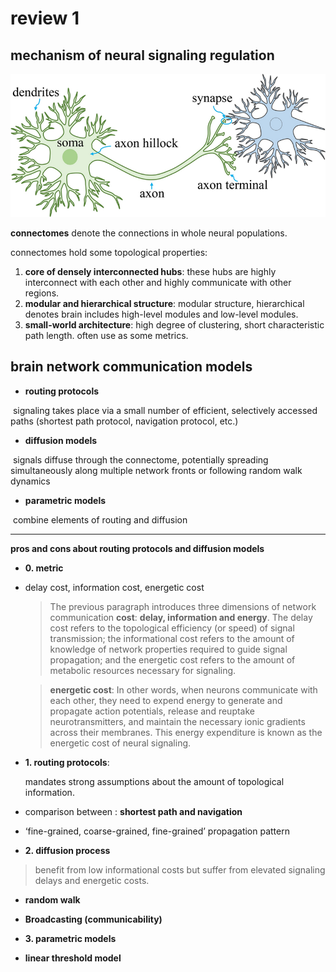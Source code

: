 # review 1

## mechanism of neural signaling regulation

![Diagram of neuron and synapse. Information transfer occurs ...](assets/Diagram-of-neuron-and-synapse-Information-transfer-occurs-at-the-synapse-a-junction.png)

**connectomes** denote the connections in whole neural populations.

connectomes hold some topological properties:

1. **core of densely interconnected hubs**: these hubs are highly interconnect with each other and highly communicate with other regions.
2. **modular and hierarchical structure**: modular structure, hierarchical denotes brain includes high-level modules and low-level modules.
3. **small-world architecture**: high degree of clustering, short characteristic path length. often use as some metrics.

## brain network communication models

* **routing protocols**

​	signaling takes place via a small number of efficient, selectively accessed paths (shortest path protocol, navigation protocol, etc.)

* **diffusion models**

​	signals diffuse through the connectome, potentially spreading simultaneously along multiple network fronts or following random walk dynamics

* **parametric models**

​	combine elements of routing and diffusion

-------------------------------------------

**pros and cons about routing protocols and diffusion models**

* **0. metric**

* delay cost, information cost, energetic cost

  > The previous paragraph introduces three dimensions of network
  > communication **cost**: **delay, information and energy**. The delay cost
  > refers to the topological efficiency (or speed) of signal transmission;
  > the informational cost refers to the amount of knowledge of network
  > properties required to guide signal propagation; and the energetic cost
  > refers to the amount of metabolic resources necessary for signaling.

  > **energetic cost**: In other words, when neurons communicate with each other, they need to expend energy to generate and propagate action potentials, release and reuptake neurotransmitters, and maintain the necessary ionic gradients across their membranes. This energy expenditure is known as the energetic cost of neural signaling.

* **1. routing protocols**: 

  mandates strong assumptions about the amount of topological information. 


* comparison between : **shortest path and navigation**

* ‘fine-grained, coarse-grained, fine-grained’ propagation pattern

* **2. diffusion process**

> benefit from low informational costs but suffer from elevated signaling delays and energetic costs.

* **random walk**
* **Broadcasting (communicability)**

* **3. parametric models**

* **linear threshold model**